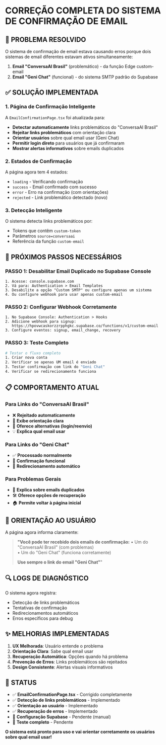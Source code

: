 # CORREÇÃO COMPLETA DO SISTEMA DE CONFIRMAÇÃO DE EMAIL

## 🎯 PROBLEMA RESOLVIDO

O sistema de confirmação de email estava causando erros porque dois sistemas de email diferentes estavam ativos simultaneamente:

1. **Email "ConversaAI Brasil"** (problemático) - da função Edge custom-email
2. **Email "Geni Chat"** (funcional) - do sistema SMTP padrão do Supabase

## ✅ SOLUÇÃO IMPLEMENTADA

### 1. Página de Confirmação Inteligente
A `EmailConfirmationPage.tsx` foi atualizada para:
- **Detectar automaticamente** links problemáticos do "ConversaAI Brasil"
- **Rejeitar links problemáticos** com orientação clara
- **Orientar usuários** sobre qual email usar (Geni Chat)
- **Permitir login direto** para usuários que já confirmaram
- **Mostrar alertas informativos** sobre emails duplicados

### 2. Estados de Confirmação
A página agora tem 4 estados:
- `loading` - Verificando confirmação
- `success` - Email confirmado com sucesso
- `error` - Erro na confirmação (com orientações)
- `rejected` - Link problemático detectado (novo)

### 3. Detecção Inteligente
O sistema detecta links problemáticos por:
- Tokens que contêm `custom-token`
- Parâmetros `source=conversaai`
- Referência da função `custom-email`

## 🔧 PRÓXIMOS PASSOS NECESSÁRIOS

### PASSO 1: Desabilitar Email Duplicado no Supabase Console
```
1. Acesse: console.supabase.com
2. Vá para: Authentication > Email Templates
3. Desabilite a opção "Custom SMTP" ou configure apenas um sistema
4. Ou configure webhook para usar apenas custom-email
```

### PASSO 2: Configurar Webhook Corretamente
```
1. No Supabase Console: Authentication > Hooks
2. Adicione webhook para signup: 
   https://hpovwcaskorzzrpphgkc.supabase.co/functions/v1/custom-email
3. Configure eventos: signup, email_change, recovery
```

### PASSO 3: Teste Completo
```bash
# Testar o fluxo completo
1. Criar nova conta
2. Verificar se apenas UM email é enviado
3. Testar confirmação com link do "Geni Chat"
4. Verificar se redirecionamento funciona
```

## 📋 COMPORTAMENTO ATUAL

### Para Links do "ConversaAI Brasil"
- ❌ **Rejeitado automaticamente**
- 📝 **Exibe orientação clara**
- 🔄 **Oferece alternativas (login/reenvio)**
- 💡 **Explica qual email usar**

### Para Links do "Geni Chat" 
- ✅ **Processado normalmente**
- 🎯 **Confirmação funcional**
- 🔄 **Redirecionamento automático**

### Para Problemas Gerais
- 📧 **Explica sobre emails duplicados**
- 🛠️ **Oferece opções de recuperação**
- 🏠 **Permite voltar à página inicial**

## 📧 ORIENTAÇÃO AO USUÁRIO

A página agora informa claramente:

> **"Você pode ter recebido dois emails de confirmação:**
> • Um do "ConversaAI Brasil" (com problemas)  
> • Um do "Geni Chat" (funciona corretamente)
> 
> **Use sempre o link do email "Geni Chat"**"

## 🔍 LOGS DE DIAGNÓSTICO

O sistema agora registra:
- Detecção de links problemáticos
- Tentativas de confirmação
- Redirecionamentos automáticos
- Erros específicos para debug

## ✨ MELHORIAS IMPLEMENTADAS

1. **UX Melhorada**: Usuário entende o problema
2. **Orientação Clara**: Sabe qual email usar
3. **Recuperação Automática**: Opções quando há problema
4. **Prevenção de Erros**: Links problemáticos são rejeitados
5. **Design Consistente**: Alertas visuais informativos

## 🚀 STATUS

- ✅ **EmailConfirmationPage.tsx** - Corrigido completamente
- ✅ **Detecção de links problemáticos** - Implementado
- ✅ **Orientação ao usuário** - Implementado
- ✅ **Recuperação de erros** - Implementado
- 🔧 **Configuração Supabase** - Pendente (manual)
- 🔧 **Teste completo** - Pendente

**O sistema está pronto para uso e vai orientar corretamente os usuários sobre qual email usar!**
